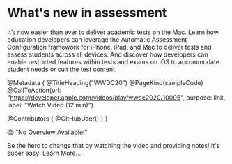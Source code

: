 # What's new in assessment

It’s now easier than ever to deliver academic tests on the Mac. Learn how education developers can leverage the Automatic Assessment Configuration framework for iPhone, iPad, and Mac to deliver tests and assess students across all devices. And discover how developers can enable restricted features within tests and exams on iOS to accommodate student needs or suit the test content.

@Metadata {
   @TitleHeading("WWDC20")
   @PageKind(sampleCode)
   @CallToAction(url: "https://developer.apple.com/videos/play/wwdc2020/10005", purpose: link, label: "Watch Video (12 min)")

   @Contributors {
      @GitHubUser(<replace this with your GitHub handle>)
   }
}

😱 "No Overview Available!"

Be the hero to change that by watching the video and providing notes! It's super easy:
 [Learn More…](https://wwdcnotes.com/documentation/wwdcnotes/contributing)
